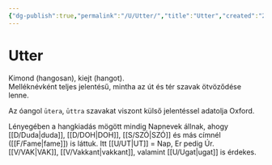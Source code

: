 ```yaml
---
{"dg-publish":true,"permalink":"/U/Utter/","title":"Utter","created":"2023-11-30T09:39","updated":"2024-10-25T17:10"}
---
```



# Utter

Kimond (hangosan), kiejt (hangot).   
Melléknévként teljes jelentésű, mintha az út és tér szavak ötvöződése lenne.  

Az óangol `ūtera`, `ūttra` szavakat viszont külső jelentéssel adatolja Oxford.  

Lényegében a hangkiadás mögött mindig Napnevek állnak, ahogy [[D/Duda\|duda]], [[D/DOH\|DOH]], [[S/SZÓ\|SZÓ]] és más címnél ([[F/Fame\|fame]]) is láttuk. Itt [[U/UT\|UT]] = Nap, Er pedig Úr.  
[[V/VAK\|VAK]], [[V/Vakkant\|vakkant]], valamint [[U/Ugat\|ugat]] is érdekes.  
